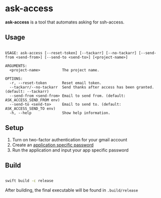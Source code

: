 # ask-access

**ask-access** is a tool that automates asking for ssh-access.

## Usage


```console

USAGE: ask-access [--reset-token] [--tackarr] [--no-tackarr] [--send-from <send-from>] [--send-to <send-to>] [<project-name>]

ARGUMENTS:
  <project-name>          The project name.

OPTIONS:
  -r, --reset-token       Reset email token.
  --tackarr/--no-tackarr  Send thanks after access has been granted. (default: --tackarr)
  --send-from <send-from> Email to send from. (default: ASK_ACCESS_SEND_FROM env)
  --send-to <send-to>     Email to send to. (default: ASK_ACCESS_SEND_TO env)
  -h, --help              Show help information.

```

## Setup

1. Turn on two-factor authentication for your gmail account
2. Create an [application specific password](https://support.google.com/accounts/answer/185833?hl=en)
3. Run the application and input your app specific password

## Build

```sh

swift build -c release

```

After building, the final executable will be found in `.build/release`
